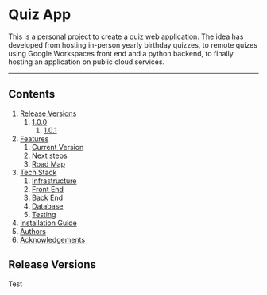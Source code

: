 # Quiz App

This is a personal project to create a quiz web application. The idea has developed from hosting in-person yearly birthday quizzes, to remote quizes using Google Workspaces front end and a python backend, to finally hosting an application on public cloud services.


---

## Contents
1. [Release Versions](#release_versions)
    1. [1.0.0](#1.0.0)
        1. [1.0.1](#1.0.1)
2. [Features](#features)
    1. [Current Version](#current_features)
    2. [Next steps](#next_steps)
    3. [Road Map](#feature_roadmap)
3. [Tech Stack](#tech_stack)
    1. [Infrastructure](#infrastructure)
    2. [Front End](#froint_end)
    3. [Back End](#back_end)
    4. [Database](#database)
    5. [Testing](#testing)
4. [Installation Guide](#installation)
5. [Authors](#authors)
6. [Acknowledgements](#acknowledgements)

## Release Versions <a name="release_versions"></a>
Test